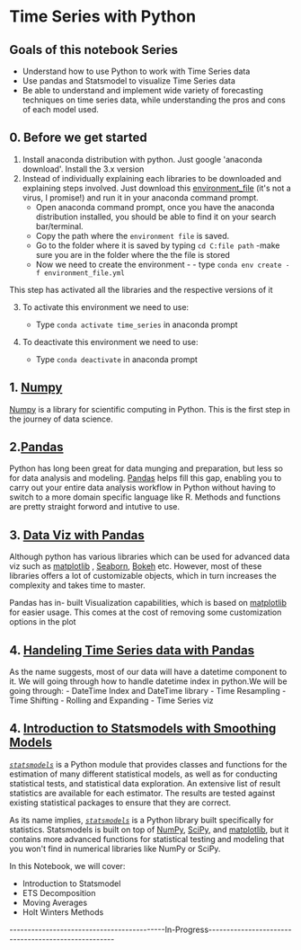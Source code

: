 # Time Series with Python
## Goals of this notebook Series
- Understand how to use Python to work with Time Series data
- Use pandas and Statsmodel to visualize Time Series data
- Be able to understand and implement wide variety of forecasting techniques on time series data, while understanding the pros and cons of each model used.

## 0. Before we get started
1. Install anaconda distribution with python. Just google 'anaconda download'. Install the 3.x version
2. Instead of individually explaining each libraries to be downloaded and explaining steps involved. Just download this [environment_file](https://drive.google.com/file/d/1abW_Gi9mwDAqHC4xmZqvpmeZ3Mq17PKr/view?usp=sharing) \(it's not a virus, I promise!) and run it in your anaconda command prompt.
    - Open anaconda command prompt, once you have the anaconda distribution installed, you should be able to find it on your search bar/terminal.
    - Copy the path where the `environment file` is saved.
    - Go to the folder where it is saved by typing `cd C:file path` -make sure you are in the folder where the the file is stored
    - Now we need to create the environment -  - type `conda env create -f environment_file.yml`
    
 This step has activated all the libraries and the respective versions of it
 
 
3. To activate this environment we need to use:
    - Type `conda activate time_series` in anaconda prompt
    
4. To deactivate this environment we need to use:
    - Type `conda deactivate` in anaconda prompt
    
 ## 1. [Numpy](https://github.com/amogghrao/Time-Series-with-python/blob/master/1.%20Numpy.ipynb)
 [Numpy](http://www.numpy.org/) is a library for scientific computing in Python. This is the first step in the journey of data science.
 
 ## 2.[Pandas](https://github.com/amogghrao/Time-Series-with-python/blob/master/2.%20Pandas.ipynb)
Python has long been great for data munging and preparation, but less so for data analysis and modeling. [Pandas](https://pandas.pydata.org/) helps fill this gap, enabling you to carry out your entire data analysis workflow in Python without having to switch to a more domain specific language like R. Methods and functions are pretty straight forword and intutive to use.

## 3. [Data Viz with Pandas](https://github.com/amogghrao/Time-Series-with-python/blob/master/3.%20Pandas%20visualization.ipynb)
Although python has various libraries which can be used for advanced data viz such as [matplotlib](https://matplotlib.org/) , [Seaborn](https://seaborn.pydata.org/), [Bokeh](https://bokeh.pydata.org/en/latest/) etc. However, most of these libraries offers a lot of customizable objects, which in turn increases the complexity and takes time to master.

Pandas has in- built Visualization capabilities, which is based on [matplotlib](https://matplotlib.org/) for easier usage. This comes at the cost of removing some customization options in the plot

## 4. [Handeling Time Series data with Pandas](https://github.com/amogghrao/Time-Series-with-python/blob/master/4.%20Time%20Series%20with%20Pandas.ipynb)
As the name suggests, most of our data will have a datetime component to it. We will going through how to handle datetime index in python.We will be going through:
      - DateTime Index and DateTime library
      - Time Resampling
      - Time Shifting
      - Rolling and Expanding
      - Time Series viz
      
## 4. [Introduction to Statsmodels with Smoothing Models](https://github.com/amogghrao/Time-Series-with-python/blob/master/5.%20Time%20Series%20with%20Statsmodels.ipynb)

[*`statsmodels`*](https://www.statsmodels.org/stable/index.html) is a Python module that provides classes and functions for the estimation of many different statistical models, as well as for conducting statistical tests, and statistical data exploration. An extensive list of result statistics are available for each estimator. The results are tested against existing statistical packages to ensure that they are correct. 

As its name implies, [*`statsmodels`*](https://www.statsmodels.org/stable/index.html) is a Python library built specifically for statistics. Statsmodels is built on top of [NumPy](https://numpy.org/), [SciPy](https://www.scipy.org/), and [matplotlib](https://matplotlib.org/), but it contains more advanced functions for statistical testing and modeling that you won't find in numerical libraries like NumPy or SciPy.

In this Notebook, we will cover:

- Introduction to Statsmodel
- ETS Decomposition
- Moving Averages
- Holt Winters Methods
        
        
 -------------------------------------------In-Progress----------------------------------------------------
    
